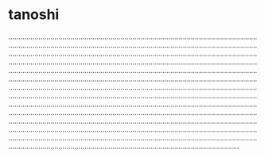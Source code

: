 # tanoshi

...............................................................................................................................................................................................................................................................................................................................................................................................................................................................................................................................................................................................................................................................................................................................................................................................................................................................................................................................................................................................................................................................................................................................................................................................................................................................................................................................................................................................................................................................................................................................................................................................................................................................................................................................................................................................